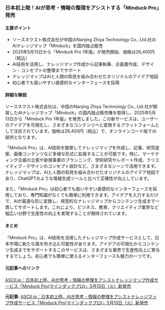### 日本初上陸！AIが思考・情報の整理をアシストする「Minduck Pro」発売

#### 主要ポイント
- ソースネクスト株式会社が中国のNanjing Zhiya Technology Co., Ltd.社のAIナレッジマップ「Minduck」を国内独占販売
- 2025年5月13日から「Minduck Pro 1年版」が発売開始、価格は26,400円（税込）
- AI技術を活用し、ナレッジマップ作成から記事執筆、企画書作成、デザイン・コンセプトの整理までサポート
- ナレッジマップはAIと人間の知見を組み合わせたオリジナルのアイデア地図
- 初心者でも扱いやすい直感的なインターフェースを採用

#### 詳細な解説

ソースネクスト株式会社は、中国のNanjing Zhiya Technology Co., Ltd.社が開発したAIナレッジマップ「Minduck」の国内独占販売権を取得し、2025年5月13日から「Minduck Pro 1年版」を発売しました。この新サービスは、ユーザーのアイデアを可視化し、さまざまなコンテンツへと変換するプラットフォームとして注目されています。価格は26,400円（税込）で、オンラインコード版での提供となります。

「Minduck Pro」は、AI技術を駆使してナレッジマップを作成し、記事、研究提案、画像コンテンツなど多様な形式に拡張することが可能です。特に、マーケティング企画の立案や新規事業のプランニング、学術研究やレポート作成、クリエイティブ・デザインのコンセプト設計など、さまざまなシーンで活用できます。ナレッジマップは、AIと人間の知見を組み合わせたオリジナルのアイデア地図であり、ChatGPTのような情報生成ツールと比べて正確性が向上しています。

また、「Minduck Pro」は初心者でも扱いやすい直感的なインターフェースを採用しており、専門知識がなくても簡単に利用できます。アイデアを入力するだけで、AIが最適な形に変換し、視覚的なナレッジマップからコンテンツ生成まで一貫してサポートします。これにより、ビジネス、教育、クリエイティブ業界など幅広い分野で生産性の向上を実現することが期待されています。

#### まとめ

「Minduck Pro」は、AI技術を活用したナレッジマップ作成サービスとして、日本市場に新たな風を吹き込む可能性があります。アイデアの可視化からコンテンツ生成までをサポートするこのサービスは、さまざまな業界で生産性向上に寄与するでしょう。初心者でも簡単に使えるインターフェースも魅力の一つです。

#### 元記事へのリンク
[ASCII.jp：日本初上陸、AIが思考・情報の整理をアシストナレッジマップ作成サービス「Minduck Pro(マインダックプロ)」5月13日（火）新発売](https://ascii.jp/elem/000/004/162/4162845/)

**元記事:** [ASCII.jp：日本初上陸、AIが思考・情報の整理をアシストナレッジマップ作成サービス「Minduck Pro(マインダックプロ)」5月13日（火）新発売](https://ascii.jp/elem/000/004/268/4268602/)